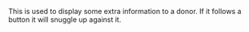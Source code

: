 This is used to display some extra information to a donor. If it follows a button it will snuggle up against it.